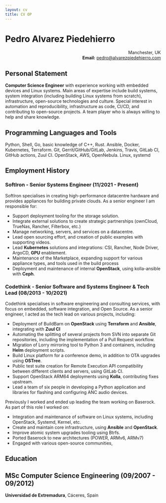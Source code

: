 ```yaml
---
layout: cv
title: CV OP
---
```


# Pedro Alvarez Piedehierro

<p style="text-align: right;">
    Manchester, UK<br>
    <strong>Email:</strong> <a href="mailto:pedro@alvarezpiedehierro.com">pedro@alvarezpiedehierro.com</a> <br>
</p>


## Personal Statement

**Computer Science Engineer** with experience working with embedded devices and
Linux systems. Main areas of expertise include build systems, system
integration (including building Linux systems from scratch), infrastructure,
open-source technologies and culture. Special interest in automation and
reproducibility, infrastructure as code, CI/CD, and contributing to open-source
projects. A team player who is always willing to help and share knowledge.

## Programming Languages and Tools

Python, Shell, Go, basic knowledge of C++, Rust. Ansible, Docker, Kubernetes,
Terraform.  Git, Gerrit/GitHub/GitLab, Jenkins, Travis, GitLab CI, GitHub
actions, Zuul CI. OpenStack, AWS, OpenNebula. Linux, systemd


## Employment History

### **SoftIron** - Senior Systems Engineer (11/2021 - Present)

SoftIron specialises in creating high-performance datacentre hardware and
provides appliances for building private clouds. As a senior engineer I am
responsible for:
- Support deployment tooling for the storage solution.
- Integrate external solutions to create strategic partnerships (ownCloud,
  TrueNas, Rancher, Filterbox, etc.)
- Manage networking, servers, and services on a datacentre.
- Lead open sourcing effort, and creation of public examples with supporting
  videos.
- Lead **Kubernetes** solutions and integrations: CSI, Rancher, Node Driver,
  ArgoCD, **GPU** enablement.
- Maintenance of the Marketplace, expanding support for various appliance
  types, and tools used in the build process
- Deployment and maintenance of internal **OpenStack**, using kolla-ansible
  with **Ceph**.


### **Codethink** - Senior Software and Systems Engineer & Tech Lead (08/2013 - 10/2021)

Codethink specialises in software engineering and consulting services, with
focus on embedded, software integration, and Open Source. As a senior engineer,
I acted as the tech lead on various projects, including:
- Deployment of BuildBarn on **OpenStack** using **Terraform** and **Ansible**,
  integrating with **Zuul CI**
- Automating the splitting of several projects from SVN into separate Git
  repositories, including the implementation of a Pull Request workflow.
- Migration of Lorry mirroring tool to Python 3 and containers, including
  **Helm** deployment scripts.
- Build Linux platform for a conference demo, in addition to OTA upgrades
  using **OSTree**.
- Public test suite creation for Remote Execution API compatibility between
  different clients and servers, using GitLab CI.
- Support OpenStack ARM64 deployments using **Kolla**, contributing fixes
  upstream.
- Lead a team of six people in developing a Python application and libraries
  for flashing and configuring ANC audio devices.

Previously I worked and ended up leading the team working on Baserock. As part
of this role I worked on:

- Integration and maintenance of software on Linux systems, including OpenStack,
  Systemd, Kernel, etc.
- Create and maintain core infrastructure, using **Ansible** and **OpenStack**.
- Improve atomic system upgrades tooling using Btrfs.
- Ported Baserock to new architectures (POWER, ARMv6, ARMv7)
- Engaged with various open-source communities,


## Education

## MSc Computer Science Engineering (09/2007 - 09/2012)
**Universidad de Extremadura**, Cáceres, Spain
